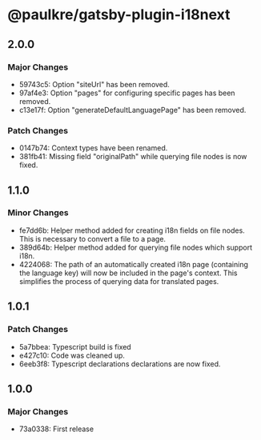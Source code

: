 # @paulkre/gatsby-plugin-i18next

## 2.0.0

### Major Changes

- 59743c5: Option "siteUrl" has been removed.
- 97af4e3: Option "pages" for configuring specific pages has been removed.
- c13e17f: Option "generateDefaultLanguagePage" has been removed.

### Patch Changes

- 0147b74: Context types have been renamed.
- 381fb41: Missing field "originalPath" while querying file nodes is now fixed.

## 1.1.0

### Minor Changes

- fe7dd6b: Helper method added for creating i18n fields on file nodes. This is necessary to convert a file to a page.
- 389d64b: Helper method added for querying file nodes which support i18n.
- 4224068: The path of an automatically created i18n page (containing the language key) will now be included in the page's context. This simplifies the process of querying data for translated pages.

## 1.0.1

### Patch Changes

- 5a7bbea: Typescript build is fixed
- e427c10: Code was cleaned up.
- 6eeb3f8: Typescript declarations declarations are now fixed.

## 1.0.0

### Major Changes

- 73a0338: First release
